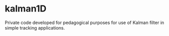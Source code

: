 # kalman1D
Private code developed for pedagogical purposes for use of Kalman filter in simple tracking applications.
